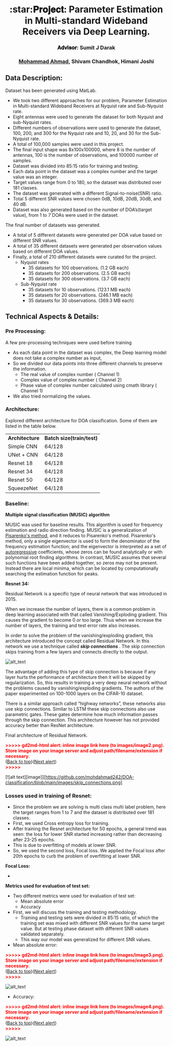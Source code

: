 <p style="text-align: center;"></p>
<span align="center"> <h1> :star:𝐏𝐫𝐨𝐣𝐞𝐜𝐭: Parameter Estimation in Multi-standard Wideband Receivers via Deep Learning. </h1> </span>
<p style="text-align: center;"></p>
<span align="center"> <h3> 𝐀𝐝𝐯𝐢𝐬𝐨𝐫: Sumit J Darak</h3> </span>
<p style="text-align: center;"></p>
<span align="center"> <h3> <a href="https://www.linkedin.com/in/mohdahmad242/">Mohammad Ahmad</a>, Shivam Chandhok, Himani Joshi</h3> </span>


## Data Description:

Dataset has been generated using MatLab. 



* We took two different approaches for our problem, Parameter Estimation in Multi-standard Wideband Receivers at Nyquist rate and Sub-Nyquist rate.
* Eight antennas were used to generate the dataset for both Nyquist and sub-Nyquist rates.
* Different numbers of observations were used to generate the dataset, 100, 200, and 300 for the Nyquist rate and 10, 20, and 30 for the Sub-Nyquist rate.
* A total of 100,000 samples were used in this project.
* The final input shape was 8x100x100000, where 8 is the number of antennas, 100 is the number of observations, and 100000 number of samples.
* Dataset was divided into 85:15 ratio for training and testing.
* Each data point in the dataset was a complex number and the target value was an integer.
* Target values range from 0 to 180, so the dataset was distributed over 181 classes.
* The dataset was generated with a different Signal-to-noise(SNR) ratio.
* Total 5 different SNR values were chosen 0dB, 10dB, 20dB, 30dB, and 40 dB.
* Dataset was also generated based on the number of DOA’s(target value), from 1 to 7 DOAs were used in the dataset.

The final number of datasets was generated.

* A total of 5 different datasets were generated per DOA value based on different SNR values.
* A total of 35 different datasets were generated per observation values based on different DOA values.
* Finally, a total of 210 different datasets were curated for the project.
    * Nyquist rates
        * 35 datasets for 100 observations. (1.2 GB each)
        * 35 datasets for 200 observations. (2.5 GB each)
        * 35 datasets for 300 observations. (3.7 GB each)
    * Sub-Nyquist rate
        * 35 datasets for 10 observations. (123.1 MB each)
        * 35 datasets for 20 observations. (246.1 MB each)
        * 35 datasets for 30 observations. (369.3 MB each)


## Technical Aspects & Details:


### Pre Processing:

A few pre-processing techniques were used before training



* As each data point in the dataset was complex, the Deep learning model does not take a complex number as input, 
* So we divided our data points into three different channels to preserve the information.
    * The real value of complex number ( Channel 1)
    * Complex value of complex number ( Channel 2)
    * Phase value of complex number calculated using cmath library ( Channel 1) 
* We also tried normalizing the values.


### Architecture: 

Explored different architecture for DOA classification. Some of them are listed in the table below. 


<table>
  <tr>
   <td><strong>Architecture</strong>
   </td>
   <td><strong>Batch size(train/test)</strong>
   </td>
  </tr>
  <tr>
   <td>Simple CNN
   </td>
   <td>64/128
   </td>
  </tr>
  <tr>
   <td>UNet + CNN 
   </td>
   <td>64/128
   </td>
  </tr>
  <tr>
   <td>Resnet 18
   </td>
   <td>64/128
   </td>
  </tr>
  <tr>
   <td>Resnet 34
   </td>
   <td>64/128
   </td>
  </tr>
  <tr>
   <td>Resnet 50
   </td>
   <td>64/128
   </td>
  </tr>
  <tr>
   <td>SqueezeNet
   </td>
   <td>64/128
   </td>
  </tr>
</table>



### Baseline:

**Multiple signal classification (MUSIC) algorithm**

MUSIC was used for baseline results. This algorithm is used for frequency estimation and radio direction finding. MUSIC is a generalization of [Pisarenko's method](https://en.wikipedia.org/wiki/Pisarenko_harmonic_decomposition), and it reduces to Pisarenko's method. Pisarenko's method, only a single eigenvector is used to form the denominator of the frequency estimation function; and the eigenvector is interpreted as a set of [autoregressive](https://en.wikipedia.org/wiki/Autoregressive_model) coefficients, whose zeros can be found analytically or with polynomial root finding algorithms. In contrast, MUSIC assumes that several such functions have been added together, so zeros may not be present. Instead there are local minima, which can be located by computationally searching the estimation function for peaks.

**Resnet 34:**

Residual Network is a specific type of neural network that was introduced in 2015.

When we increase the number of layers, there is a common problem in deep learning associated with that called Vanishing/Exploding gradient. This causes the gradient to become 0 or too large. Thus when we increase the number of layers, the training and test error rate also increases. 

In order to solve the problem of the vanishing/exploding gradient, this architecture introduced the concept called Residual Network. In this network we use a technique called **_skip connections_** . The skip connection skips training from a few layers and connects directly to the output.



![alt_text](images/skip_connection.png "image_tooltip")


The advantage of adding this type of skip connection is because if any layer hurts the performance of architecture then it will be skipped by regularization. So, this results in training a very deep neural network without the problems caused by vanishing/exploding gradients.  The authors of the paper experimented on 100-1000 layers on the CIFAR-10 dataset.

There is a similar approach called “highway networks”, these networks also use skip connections. Similar to LSTM these skip connections also use parametric gates. These gates determine how much information passes through the skip connection. This architecture however  has not provided accuracy better than ResNet architecture.

Final architecture of Residual Network.



<p id="gdcalert2" ><span style="color: red; font-weight: bold">>>>>>  gd2md-html alert: inline image link here (to images/image2.png). Store image on your image server and adjust path/filename/extension if necessary. </span><br>(<a href="#">Back to top</a>)(<a href="#gdcalert3">Next alert</a>)<br><span style="color: red; font-weight: bold">>>>>> </span></p>

[![alt text][image]][https://github.com/mohdahmad242/DOA-classification/blob/main/images/skip_connections.png]

### **Losses used in training of Resnet:**



* Since the problem we are solving is multi class multi label problem, here the target ranges from 1 to 7 and the dataset is distributed over 181 classes.
* First, we used Cross entropy loss for training.
* After training the Resnet architecture for 50 epochs, a general trend was seen: the loss for lower SNR started increasing rather than decreasing after 23-25 epochs.
* This is due to overfitting of models at lower SNR.
* So, we used the second loss, Focal loss. We applied the Focal loss after 20th epochs to curb the problem of overfitting at lower SNR.

**Focal Loss:**



* 

**Metrics used for evaluation of test set:**



* Two different metrics were used for evaluation of test set:
    * Mean absolute error
    * Accuracy
* First, we will discuss the training and testing methodology.
    * Training and testing sets were divided in 85:15 ratio, of which the training set was mixed with different SNR values for the same target value. But at testing phase dataset with different SNR values validated separately.
    * This way our model was generalized for different SNR values. 
* Mean absolute error: 

        

<p id="gdcalert3" ><span style="color: red; font-weight: bold">>>>>>  gd2md-html alert: inline image link here (to images/image3.png). Store image on your image server and adjust path/filename/extension if necessary. </span><br>(<a href="#">Back to top</a>)(<a href="#gdcalert4">Next alert</a>)<br><span style="color: red; font-weight: bold">>>>>> </span></p>


![alt_text](images/image3.png "image_tooltip")


* Accuracy:

    	

<p id="gdcalert4" ><span style="color: red; font-weight: bold">>>>>>  gd2md-html alert: inline image link here (to images/image4.png). Store image on your image server and adjust path/filename/extension if necessary. </span><br>(<a href="#">Back to top</a>)(<a href="#gdcalert5">Next alert</a>)<br><span style="color: red; font-weight: bold">>>>>> </span></p>


![alt_text](images/image4.png "image_tooltip")

